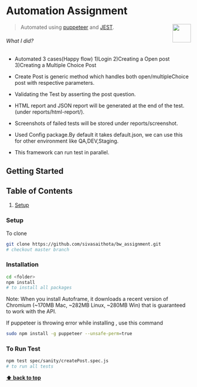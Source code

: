 # Automation Assignment


<img src="https://www.betterworks.com/wp-content/themes/betterwork/images/betterworks_logo_black.svg" height="50" align="right">

> Automated using [puppeteer](https://pptr.dev/) and [JEST](https://jestjs.io/).

<!-- [START usecases] -->
###### What I did?

* Automated 3 cases(Happy flow) 
  1)Login
  2)Creating a Open post
  3)Creating a Multiple Choice Post
 
* Create Post is  generic method which handles both open/multipleChoice post with respective parameters. 
* Validating the Test by asserting the post question.
* HTML report and JSON report will be generated at the end of the test. (under reports/html-report/).
* Screenshots of failed tests will be stored under reports/screenshot.
* Used Config package.By default it takes default.json, we can use this for other environment like QA,DEV,Staging.
* This framework can run test in parallel.
<!-- [END usecases] -->


<!-- [START getstarted] -->
## Getting Started

## Table of Contents

  1. [Setup](#setup)
  

### Setup

To clone

```bash
git clone https://github.com/sivasaithota/bw_assignment.git
# checkout master branch
```

### Installation


```bash
cd <folder> 
npm install 
# to install all packages
```

Note: When you install Autoframe, it downloads a recent version of Chromium (~170MB Mac, ~282MB Linux, ~280MB Win) that is guaranteed to work with the API. 

If puppeteer is throwing error while installing , use this command 
```bash
sudo npm install -g puppeteer --unsafe-perm=true
```
### To Run Test

```bash
npm test spec/sanity/createPost.spec.js
# to run all tests
```

**[⬆ back to top](#table-of-contents)**
<!-- [END faq] -->
